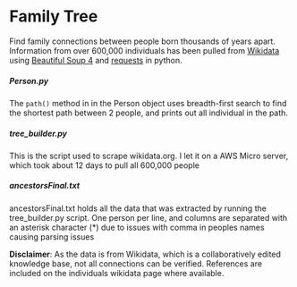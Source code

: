 # Family Tree

Find family connections between people born thousands of years apart. Information from over 600,000 individuals has been pulled from [Wikidata](https://www.wikidata.org/wiki/Wikidata:Main_Page) using [Beautiful Soup 4](https://www.crummy.com/software/BeautifulSoup/) and [requests](https://requests.readthedocs.io/en/master/) in python. 

##### Person.py 
The `path()` method in in the Person object uses breadth-first search to find the shortest path between 2 people, and prints out all individual in the path.


##### tree_builder.py
This is the script used to scrape wikidata.org. I let it on a AWS Micro server, which took about 12 days to pull all 600,000 people


##### ancestorsFinal.txt
ancestorsFinal.txt holds all the data that was extracted by running the tree_builder.py script. One person per line, and columns are separated with an asterisk character (*) due to issues with comma in peoples names causing parsing issues

**Disclaimer**: As the data is from Wikidata, which is a collaboratively edited knowledge base, not all connections can be verified. References are included on the individuals wikidata page where available.
